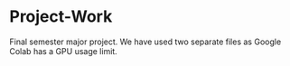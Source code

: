 # Project-Work
Final semester major project. We have used two separate files as Google Colab has a GPU usage limit.
